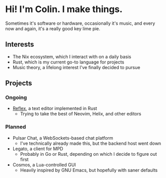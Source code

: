 # Hi! I'm Colin. I make things.

Sometimes it's software or hardware, occasionally it's music, and every now and again, it's a really good key lime pie.

## Interests

- The Nix ecosystem, which I interact with on a daily basis
- Rust, which is my current go-to language for projects
- Music theory, a lifelong interest I've finally decided to pursue

## Projects

### Ongoing

- [Reflex](https://github.com/colin-heffernan/reflex/), a text editor implemented in Rust
  - Trying to take the best of Neovim, Helix, and other editors

### Planned

- Pulsar Chat, a WebSockets-based chat platform
  - I've technically already made this, but the backend host went down
- Legato, a client for MPD
  - Probably in Go or Rust, depending on which I decide to figure out first
- Cosmos, a Lua-controlled GUI
  - Heavily inspired by GNU Emacs, but hopefully with saner defaults
